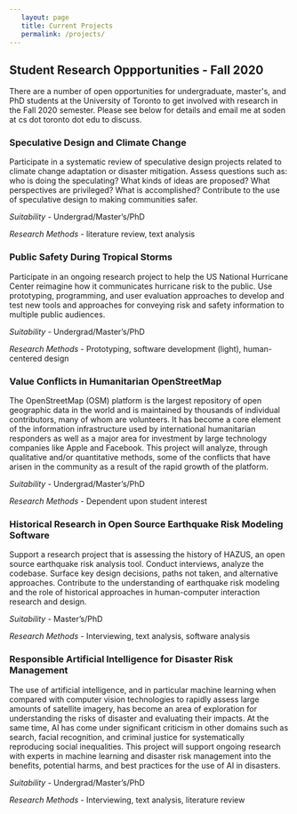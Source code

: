 ```yaml
---
   layout: page
   title: Current Projects
   permalink: /projects/
---
```


## Student Research Oppportunities - Fall 2020 
There are a number of open opportunities for undergraduate, master's, and PhD students at the University of Toronto to get involved with research in the Fall 2020 semester. Please see below for details and email me at soden at cs dot toronto dot edu to discuss.

### Speculative Design and Climate Change ### 
Participate in a systematic review of speculative design projects related to climate change adaptation or disaster mitigation. Assess questions such as: who is doing the speculating? What kinds of ideas are proposed? What perspectives are privileged? What is accomplished? Contribute to the use of speculative design to making communities safer.

*Suitability -* Undergrad/Master’s/PhD

*Research Methods -* literature review, text analysis

### Public Safety During Tropical Storms ###
Participate in an ongoing research project to help the US National Hurricane Center reimagine how it communicates hurricane risk to the public. Use prototyping, programming, and user evaluation approaches to develop and test new tools and approaches for conveying risk and safety information to multiple public audiences.

*Suitability -*  Undergrad/Master’s/PhD

*Research Methods -* Prototyping, software development (light), human-centered design

### Value Conflicts in Humanitarian OpenStreetMap ###
The OpenStreetMap (OSM) platform is the largest repository of open geographic data in the world and is maintained by thousands of individual contributors, many of whom are volunteers. It has become a core element of the information infrastructure used by international humanitarian responders as well as a major area for investment by large technology companies like Apple and Facebook. This project will analyze, through qualitative and/or quantitative methods, some of the conflicts that have arisen in the community as a result of the rapid growth of the platform.

*Suitability -*  Undergrad/Master’s/PhD

*Research Methods -*  Dependent upon student interest

### Historical Research in Open Source Earthquake Risk Modeling Software ### 
Support a research project that is assessing the history of HAZUS, an open source earthquake risk analysis tool. Conduct interviews, analyze the codebase. Surface key design decisions, paths not taken, and alternative approaches. Contribute to the understanding of earthquake risk modeling and the role of historical approaches in human-computer interaction research and design.

*Suitability -*   Master’s/PhD

*Research Methods -*  Interviewing, text analysis, software analysis

### Responsible Artificial Intelligence for Disaster Risk Management ### 
The use of artificial intelligence, and in particular machine learning when compared with computer vision technologies to rapidly assess large amounts of satellite imagery, has become an area of exploration for understanding the risks of disaster and evaluating their impacts. At the same time, AI has come under significant criticism in other domains such as search, facial recognition, and criminal justice for systematically reproducing social inequalities. This project will support ongoing research with experts in machine learning and disaster risk management into the benefits, potential harms, and best practices for the use of AI in disasters.

*Suitability -*  Undergrad/Master’s/PhD

*Research Methods -* Interviewing, text analysis, literature review



